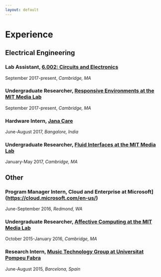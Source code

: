 ```yaml
---
layout: default
---
```


# Experience

## Electrical Engineering

### Lab Assistant, [6.002: Circuits and Electronics](https://ocw.mit.edu/courses/electrical-engineering-and-computer-science/6-002-circuits-and-electronics-spring-2007/)
September 2017-present, _Cambridge, MA_

### Undergraduate Researcher, [Responsive Environments at the MIT Media Lab](https://www.media.mit.edu/groups/responsive-environments/overview/)
September 2017-present, _Cambridge, MA_

### Hardware Intern, [Jana Care](http://www.janacare.com/)
June-August 2017, _Bangalore, India_

### Undergraduate Researcher, [Fluid Interfaces at the MIT Media Lab](https://www.media.mit.edu/groups/fluid-interfaces/overview/)
January-May 2017, _Cambridge, MA_

## Other

### Program Manager Intern, Cloud and Enterprise at Microsoft](https://cloud.microsoft.com/en-us/)
June-September 2016, _Redmond, WA_

### Undergraduate Researcher, [Affective Computing at the MIT Media Lab](https://www.media.mit.edu/groups/affective-computing/overview/)
October 2015-January 2016, _Cambridge, MA_

### Research Intern, [Music Technology Group at Universitat Pompeu Fabra](https://www.upf.edu/web/mtg)
June-August 2015, _Barcelona, Spain_